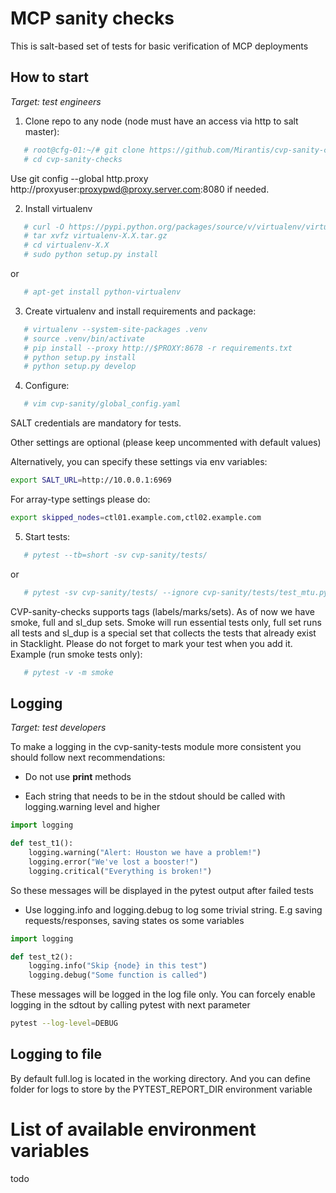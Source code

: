 MCP sanity checks
========================

This is salt-based set of tests for basic verification of MCP deployments

How to start
---
*Target: test engineers*

1) Clone repo to any node (node must have an access via http to salt master):
```bash
   # root@cfg-01:~/# git clone https://github.com/Mirantis/cvp-sanity-checks
   # cd cvp-sanity-checks
```
Use git config --global http.proxy http://proxyuser:proxypwd@proxy.server.com:8080
if needed.

2) Install virtualenv
```bash
   # curl -O https://pypi.python.org/packages/source/v/virtualenv/virtualenv-X.X.tar.gz
   # tar xvfz virtualenv-X.X.tar.gz
   # cd virtualenv-X.X
   # sudo python setup.py install
```
or
```bash
   # apt-get install python-virtualenv
```

3) Create virtualenv and install requirements and package:

```bash
   # virtualenv --system-site-packages .venv
   # source .venv/bin/activate
   # pip install --proxy http://$PROXY:8678 -r requirements.txt
   # python setup.py install
   # python setup.py develop
```

4) Configure:
```bash
   # vim cvp-sanity/global_config.yaml
```
SALT credentials are mandatory for tests.


Other settings are optional (please keep uncommented with default values)


Alternatively, you can specify these settings via env variables:
```bash
export SALT_URL=http://10.0.0.1:6969
```
For array-type settings please do:
```bash
export skipped_nodes=ctl01.example.com,ctl02.example.com
```

5) Start tests:
```bash
   # pytest --tb=short -sv cvp-sanity/tests/
```
or
```bash
   # pytest -sv cvp-sanity/tests/ --ignore cvp-sanity/tests/test_mtu.py
```

CVP-sanity-checks supports tags (labels/marks/sets). As of now we have smoke,
full and sl_dup sets. Smoke will run essential tests only, full set runs all
tests and sl_dup is a special set that collects the tests that already exist in
Stacklight. Please do not forget to mark your test when you add it.
Example (run smoke tests only):
```bash
   # pytest -v -m smoke
```

Logging
---
*Target: test developers*

To make a logging in the cvp-sanity-tests module more consistent you should follow next recommendations:
+ Do not use **print** methods

+ Each string that needs to be in the stdout should be called with logging.warning level and higher
```python
import logging

def test_t1():
    logging.warning("Alert: Houston we have a problem!")
    logging.error("We've lost a booster!")
    logging.critical("Everything is broken!")
```
So these messages will be displayed in the pytest output after failed tests

+ Use  logging.info and logging.debug to log some trivial string. E.g saving requests/responses, saving states os some variables 
```python
import logging

def test_t2():
    logging.info("Skip {node} in this test")
    logging.debug("Some function is called")
```
These messages will be logged in the log file only. You can forcely enable logging in the sdtout by calling pytest with next parameter
```bash
pytest --log-level=DEBUG
```

Logging to file
---

By default full.log is located in the working directory.
And you can define folder for logs to store by the PYTEST_REPORT_DIR environment variable

List of available environment variables
===
todo